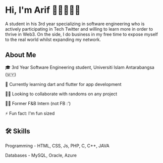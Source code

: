 # Hi, I'm Arif 👋🏽👨🏽‍💻

A student in his 3rd year specializing in software engineering who is
actively participating in Tech Twitter and willing to
learn more in order to thrive in Web3. On the side, I
do business in my free time to expose myself to the
real world whilst expanding my network.


## About Me
🎓 3rd Year Software Engineering student, Universiti Islam Antarabangsa (🇲🇾)

🧠 Currently learning dart and flutter for app development

👯‍♀️ Looking to collaborate with randoms on any project 

🙇🏽 Former F&B Intern (not FB :') 

⚡️ Fun fact: I'm fun sized


## 🛠 Skills
Programming - HTML, CSS, Js, PHP, C, C++, JAVA

Databases - MySQL, Oracle, Azure

<!--
**arifm0hd/arifm0hd** is a ✨ _special_ ✨ repository because its `README.md` (this file) appears on your GitHub profile.

#Saya Husyairi, Nice to meet you
Here are some ideas to get you started:

- 🔭 I’m currently working on ...
- 🌱 I’m currently learning ...
- 👯 I’m looking to collaborate on ...
- 🤔 I’m looking for help with ...
- 💬 Ask me about ...
- 📫 How to reach me: ...
- 😄 Pronouns: ...
- ⚡ Fun fact: ...
-->

